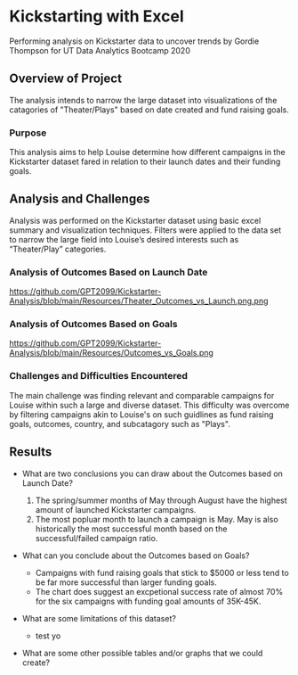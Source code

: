 # Kickstarting with Excel
Performing analysis on Kickstarter data to uncover trends by Gordie Thompson for UT Data Analytics Bootcamp 2020

## Overview of Project
The analysis intends to narrow the large dataset into visualizations of the catagories of "Theater/Plays" based on date created and fund raising goals. 

### Purpose
This analysis aims to help Louise determine how different campaigns in the Kickstarter dataset fared in relation to their launch dates and their funding goals.

## Analysis and Challenges
Analysis was performed on the Kickstarter dataset using basic excel summary and visualization techniques. Filters were applied to the data set to narrow the large field into Louise’s desired interests such as “Theater/Play” categories. 

### Analysis of Outcomes Based on Launch Date
https://github.com/GPT2099/Kickstarter-Analysis/blob/main/Resources/Theater_Outcomes_vs_Launch.png.png

### Analysis of Outcomes Based on Goals
https://github.com/GPT2099/Kickstarter-Analysis/blob/main/Resources/Outcomes_vs_Goals.png

### Challenges and Difficulties Encountered
The main challenge was finding relevant and comparable campaigns for Louise within such a large and diverse dataset. This difficulty was overcome by filtering campaigns akin to Louise's on such guidlines as fund raising goals, outcomes, country, and subcatagory such as "Plays". 

## Results

- What are two conclusions you can draw about the Outcomes based on Launch Date?
  1. The spring/summer months of May through August have the highest amount of launched Kickstarter campaigns.
  2. The most popluar month to launch a campaign is May. May is also historically the most successful month based on the successful/failed campaign ratio. 

- What can you conclude about the Outcomes based on Goals?
  - Campaigns with fund raising goals that stick to $5000 or less tend to be far more successful than larger funding goals.  
  - The chart does suggest an excpetional success rate of almost 70% for the six campaigns with funding goal amounts of 35K-45K. 

- What are some limitations of this dataset?
  - test yo

- What are some other possible tables and/or graphs that we could create?
